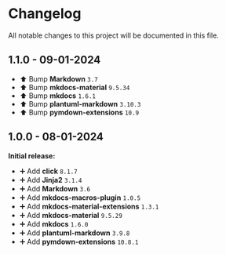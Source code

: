 # Changelog

All notable changes to this project will be documented in this file.

## 1.1.0 - 09-01-2024

- ⬆️ Bump **Markdown** `3.7`
- ⬆️ Bump **mkdocs-material** `9.5.34`
- ⬆️ Bump **mkdocs** `1.6.1`
- ⬆️ Bump **plantuml-markdown** `3.10.3`
- ⬆️ Bump **pymdown-extensions** `10.9`

## 1.0.0 - 08-01-2024

**Initial release:**

- ➕ Add **click** `8.1.7`
- ➕ Add **Jinja2** `3.1.4`
- ➕ Add **Markdown** `3.6`
- ➕ Add **mkdocs-macros-plugin** `1.0.5`
- ➕ Add **mkdocs-material-extensions** `1.3.1`
- ➕ Add **mkdocs-material** `9.5.29`
- ➕ Add **mkdocs** `1.6.0`
- ➕ Add **plantuml-markdown** `3.9.8`
- ➕ Add **pymdown-extensions** `10.8.1`
